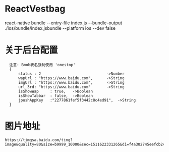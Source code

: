 # ReactVestbag

  react-native bundle --entry-file index.js --bundle-output ./ios/bundle/index.jsbundle --platform ios --dev false
  
  
  
#  关于后台配置

      注意: Bmob表名强制使用 'onestop'
      {
          status : 2                             ->Number
          wapUrl : "https://www.baidu.com",      ->String
          imgUrl : "https://www.baidu.com",      ->String
          url_3rd: "https://www.baidu.com"       ->String
          isShowWap     : true,   ->Boolean
          isShowTabbar  : false,  ->Boolean
          jpushAppKey   :"2277861fef5f3442c8c4ed91",  ->String
      }


        
# 图片地址

    https://timgsa.baidu.com/timg?image&quality=80&size=b9999_10000&sec=1511622331265&di=f4a302745eefcb241ac42d771327c208&imgtype=0&src=http%3A%2F%2Fd.paper.i4.cn%2Fmax%2F2016%2F07%2F08%2F11%2F1467947204022_175808.jpg
